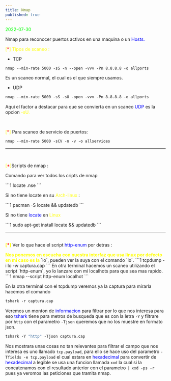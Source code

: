 ```yaml
---
title: Nmap
published: true
---
```


<font color="lime">2022-07-30</font>

Nmap para reconocer puertos activos en una maquina o un <font color="blue">Hosts.</font>


 <p><font color="yellow">[<font color="red">*</font>]</font><font color="yellow"> Tipos de scaneo : </font></p>

* TCP
```1
nmap --min-rate 5000 -sS -n --open -vvv -Pn 8.8.8.8 -o allports
```
<p>Es un scaneo normal, el cual es el que siempre usamos.</p>

* UDP
```1
nmap --min-rate 5000 -sS -sU -open -vvv -Pn 8.8.8.8 -o allports
```
<p>Aqui el factor a destacar para que se convierta en un scaneo <font color="blue"> UDP</font> es la opcion <font color="yellow">-sU.</font></p>

<br>
<p><font color="yellow">[<font color="red">*</font>]</font> Para scaneo de servicio de puertos:</p>

```1
nmap --min-rate 5000 -sCV -n -v -o allservices
```
----

<br>
<p><font color="yellow">[<font color="red">*</font>]</font>Scripts de nmap : </p>
<p> Comando para ver todos los cripts de nmap</p>
```1
locate .nse 
```
<p>Si no tiene locate en su <font color="yellow">Arch-linux </font>: </p>
```1
pacman -S locate && updatedb
```
<p>Si no tiene <font color="blue">locate </font>en <font color="yellow">Linux</font></p>
```1
sudo apt-get install locate && updatedb
```

-----


<br>
<b><font color="yellow">[<font color="red">*</font>]</font></b> Ver lo que hace el script <font color="blue">http-enum</font> por detras :</p>
<b><font color="yellow">Nos ponemos en escucha con nuestra interfaz que usa linux por defecto en mi caso es la</font></b> `lo`, pueden ver la suya con el comando
`lo`.
```1
tcpdump -i lo -w captura.cap
```
En otra terminal hacemos un scaneo utilizando el script `http-enum`, yo lo lanzare con mi localhots para que sea mas rapido.
```1
nmap --script http-enum localhot
```

En la otra terminal con el tcpdump veremos ya la captura para mirarla hacemos el comando
```1
tshark -r captura.cap
```
Veremos un monton de <font color="blue"> informacion</font> para filtrar por lo que nos interesa para eso <font color="blue">tshark</font>
tiene para metros de busqueda que es con la letra `-Y` y filtrare por `http` con el parametro `-Tjson` queremos que no los muestre
en formato json.

```1
tshark -Y "http" -Tjson captura.cap
```

Nos mostrara unas cosas no tan relevantes para filtrar el campo que nos interesa es uno llamado `tcp.payload`, para ello se
hace uso del parametro `-Tfields -e tcp.payload` el cual estara en <font color="blue">hexadecimal</font> para convertir de <font color="blue">hexadecimal</font> a legible se usa
una funcion llamada `xxd` la cual si la concatenamos con el resultado anterior con el parametro `| xxd -ps -r` pues ya veromos
las peticiones que tramita nmap.


